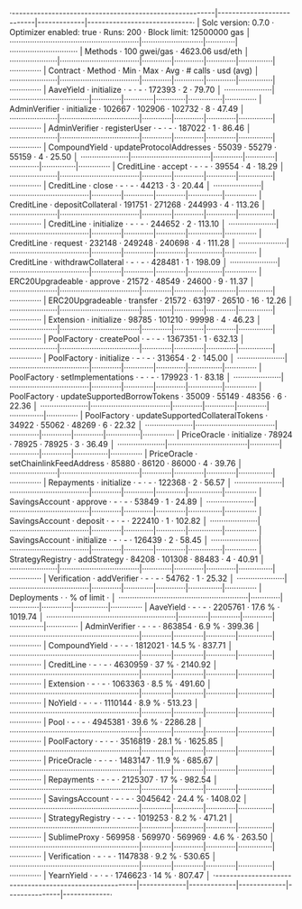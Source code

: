 ·--------------------------------------------------------|---------------------------|-------------|-----------------------------·
|                  Solc version: 0.7.0                   ·  Optimizer enabled: true  ·  Runs: 200  ·  Block limit: 12500000 gas  │
·························································|···························|·············|······························
|  Methods                                               ·              100 gwei/gas               ·       4623.06 usd/eth       │
·····················|···································|·············|·············|·············|···············|··············
|  Contract          ·  Method                           ·  Min        ·  Max        ·  Avg        ·  # calls      ·  usd (avg)  │
·····················|···································|·············|·············|·············|···············|··············
|  AaveYield         ·  initialize                       ·          -  ·          -  ·     172393  ·            2  ·      79.70  │
·····················|···································|·············|·············|·············|···············|··············
|  AdminVerifier     ·  initialize                       ·     102667  ·     102906  ·     102732  ·            8  ·      47.49  │
·····················|···································|·············|·············|·············|···············|··············
|  AdminVerifier     ·  registerUser                     ·          -  ·          -  ·     187022  ·            1  ·      86.46  │
·····················|···································|·············|·············|·············|···············|··············
|  CompoundYield     ·  updateProtocolAddresses          ·      55039  ·      55279  ·      55159  ·            4  ·      25.50  │
·····················|···································|·············|·············|·············|···············|··············
|  CreditLine        ·  accept                           ·          -  ·          -  ·      39554  ·            4  ·      18.29  │
·····················|···································|·············|·············|·············|···············|··············
|  CreditLine        ·  close                            ·          -  ·          -  ·      44213  ·            3  ·      20.44  │
·····················|···································|·············|·············|·············|···············|··············
|  CreditLine        ·  depositCollateral                ·     191751  ·     271268  ·     244993  ·            4  ·     113.26  │
·····················|···································|·············|·············|·············|···············|··············
|  CreditLine        ·  initialize                       ·          -  ·          -  ·     244652  ·            2  ·     113.10  │
·····················|···································|·············|·············|·············|···············|··············
|  CreditLine        ·  request                          ·     232148  ·     249248  ·     240698  ·            4  ·     111.28  │
·····················|···································|·············|·············|·············|···············|··············
|  CreditLine        ·  withdrawCollateral               ·          -  ·          -  ·     428481  ·            1  ·     198.09  │
·····················|···································|·············|·············|·············|···············|··············
|  ERC20Upgradeable  ·  approve                          ·      21572  ·      48549  ·      24600  ·            9  ·      11.37  │
·····················|···································|·············|·············|·············|···············|··············
|  ERC20Upgradeable  ·  transfer                         ·      21572  ·      63197  ·      26510  ·           16  ·      12.26  │
·····················|···································|·············|·············|·············|···············|··············
|  Extension         ·  initialize                       ·      98785  ·     101210  ·      99998  ·            4  ·      46.23  │
·····················|···································|·············|·············|·············|···············|··············
|  PoolFactory       ·  createPool                       ·          -  ·          -  ·    1367351  ·            1  ·     632.13  │
·····················|···································|·············|·············|·············|···············|··············
|  PoolFactory       ·  initialize                       ·          -  ·          -  ·     313654  ·            2  ·     145.00  │
·····················|···································|·············|·············|·············|···············|··············
|  PoolFactory       ·  setImplementations               ·          -  ·          -  ·     179923  ·            1  ·      83.18  │
·····················|···································|·············|·············|·············|···············|··············
|  PoolFactory       ·  updateSupportedBorrowTokens      ·      35009  ·      55149  ·      48356  ·            6  ·      22.36  │
·····················|···································|·············|·············|·············|···············|··············
|  PoolFactory       ·  updateSupportedCollateralTokens  ·      34922  ·      55062  ·      48269  ·            6  ·      22.32  │
·····················|···································|·············|·············|·············|···············|··············
|  PriceOracle       ·  initialize                       ·      78924  ·      78925  ·      78925  ·            3  ·      36.49  │
·····················|···································|·············|·············|·············|···············|··············
|  PriceOracle       ·  setChainlinkFeedAddress          ·      85880  ·      86120  ·      86000  ·            4  ·      39.76  │
·····················|···································|·············|·············|·············|···············|··············
|  Repayments        ·  initialize                       ·          -  ·          -  ·     122368  ·            2  ·      56.57  │
·····················|···································|·············|·············|·············|···············|··············
|  SavingsAccount    ·  approve                          ·          -  ·          -  ·      53849  ·            1  ·      24.89  │
·····················|···································|·············|·············|·············|···············|··············
|  SavingsAccount    ·  deposit                          ·          -  ·          -  ·     222410  ·            1  ·     102.82  │
·····················|···································|·············|·············|·············|···············|··············
|  SavingsAccount    ·  initialize                       ·          -  ·          -  ·     126439  ·            2  ·      58.45  │
·····················|···································|·············|·············|·············|···············|··············
|  StrategyRegistry  ·  addStrategy                      ·      84208  ·     101308  ·      88483  ·            4  ·      40.91  │
·····················|···································|·············|·············|·············|···············|··············
|  Verification      ·  addVerifier                      ·          -  ·          -  ·      54762  ·            1  ·      25.32  │
·····················|···································|·············|·············|·············|···············|··············
|  Deployments                                           ·                                         ·  % of limit   ·             │
·························································|·············|·············|·············|···············|··············
|  AaveYield                                             ·          -  ·          -  ·    2205761  ·       17.6 %  ·    1019.74  │
·························································|·············|·············|·············|···············|··············
|  AdminVerifier                                         ·          -  ·          -  ·     863854  ·        6.9 %  ·     399.36  │
·························································|·············|·············|·············|···············|··············
|  CompoundYield                                         ·          -  ·          -  ·    1812021  ·       14.5 %  ·     837.71  │
·························································|·············|·············|·············|···············|··············
|  CreditLine                                            ·          -  ·          -  ·    4630959  ·         37 %  ·    2140.92  │
·························································|·············|·············|·············|···············|··············
|  Extension                                             ·          -  ·          -  ·    1063363  ·        8.5 %  ·     491.60  │
·························································|·············|·············|·············|···············|··············
|  NoYield                                               ·          -  ·          -  ·    1110144  ·        8.9 %  ·     513.23  │
·························································|·············|·············|·············|···············|··············
|  Pool                                                  ·          -  ·          -  ·    4945381  ·       39.6 %  ·    2286.28  │
·························································|·············|·············|·············|···············|··············
|  PoolFactory                                           ·          -  ·          -  ·    3516819  ·       28.1 %  ·    1625.85  │
·························································|·············|·············|·············|···············|··············
|  PriceOracle                                           ·          -  ·          -  ·    1483147  ·       11.9 %  ·     685.67  │
·························································|·············|·············|·············|···············|··············
|  Repayments                                            ·          -  ·          -  ·    2125307  ·         17 %  ·     982.54  │
·························································|·············|·············|·············|···············|··············
|  SavingsAccount                                        ·          -  ·          -  ·    3045642  ·       24.4 %  ·    1408.02  │
·························································|·············|·············|·············|···············|··············
|  StrategyRegistry                                      ·          -  ·          -  ·    1019253  ·        8.2 %  ·     471.21  │
·························································|·············|·············|·············|···············|··············
|  SublimeProxy                                          ·     569958  ·     569970  ·     569969  ·        4.6 %  ·     263.50  │
·························································|·············|·············|·············|···············|··············
|  Verification                                          ·          -  ·          -  ·    1147838  ·        9.2 %  ·     530.65  │
·························································|·············|·············|·············|···············|··············
|  YearnYield                                            ·          -  ·          -  ·    1746623  ·         14 %  ·     807.47  │
·--------------------------------------------------------|-------------|-------------|-------------|---------------|-------------·